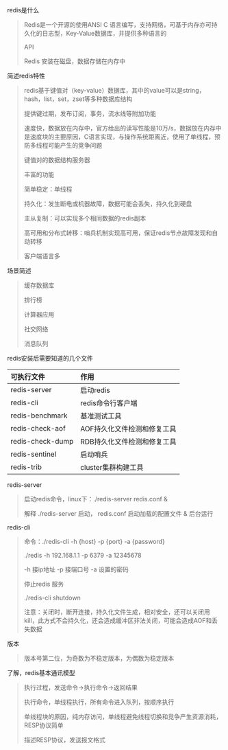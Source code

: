 redis是什么

> Redis是一个开源的使用ANSI C 语言编写，支持网络，可基于内存亦可持久化的日志型，Key-Value数据库，并提供多种语言的
>
> API
>
> Redis 安装在磁盘，数据存储在内存中

简述redis特性

> redis基于键值对（key-value）数据库，其中的value可以是string，hash，list，set，zset等多种数据库结构
>
> 提供键过期，发布订阅，事务，流水线等附加功能
>
> 速度快，数据放在内存中，官方给出的读写性能是10万/s，数据放在内存中是速度块的主要原因，C语言实现，与操作系统距离近，使用了单线程，预防多线程可能产生的竞争问题
>
> 键值对的数据结构服务器
>
> 丰富的功能
>
> 简单稳定：单线程
>
> 持久化：发生断电或机器故障，数据可能会丢失，持久化到硬盘
>
> 主从复制：可以实现多个相同数据的redis副本
>
> 高可用和分布式转移：哨兵机制实现高可用，保证redis节点故障发现和自动转移
>
> 客户端语言多

场景简述

> 缓存数据库
>
> 排行榜
>
> 计算器应用
>
> 社交网络
>
> 消息队列

redis安装后需要知道的几个文件

| 可执行文件 | 作用 |
| :--- | :--- |
| redis-server | 启动redis |
| redis-cli | redis命令行客户端 |
| redis-benchmark | 基准测试工具 |
| redis-check-aof | AOF持久化文件检测和修复工具 |
| redis-check-dump | RDB持久化文件检测和修复工具 |
| redis-sentinel | 启动哨兵 |
| redis-trib | cluster集群构建工具 |

redis-server

> 启动redis命令，linux下：./redis-server redis.conf &
>
> 解释 ./redis-server 启动， redis.conf 启动加载的配置文件 & 后台运行

redis-cli

> 命令：./redis-cli -h {host} -p {port} -a {password}
>
> ./redis -h 192.168.1.1 -p 6379 -a 12345678 
>
> -h 接ip地址  -p 接端口号 -a 设置的密码
>
> 停止redis 服务
>
> ./redis-cli shutdown 
>
> 注意：关闭时，断开连接，持久化文件生成，相对安全，还可以关闭用kill，此方式不会持久化，还会造成缓冲区非法关闭，可能会造成AOF和丢失数据

版本

> 版本号第二位，为奇数为不稳定版本，为偶数为稳定版本

了解，redis基本通讯模型

> 执行过程，发送命令-&gt;执行命令-&gt;返回结果
>
> 执行命令，单线程执行，所有命令进入队列，按顺序执行
>
> 单线程块的原因，纯内存访问，单线程避免线程切换和竞争产生资源消耗，RESP协议简单
>
> 描述RESP协议，发送报文格式



